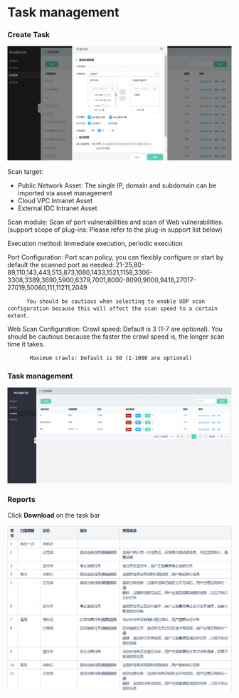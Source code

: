 # Task management

### Create Task

  ![](../../../../image/Website-Threat-Inspector/wts-rwgl-01.png)

Scan target: 
- Public Network Asset: The single IP, domain and subdomain can be imported via asset management 
- Cloud VPC Intranet Asset
- External IDC Intranet Asset

Scan module: Scan of port vulnerabilities and scan of Web vulnerabilities. (support scope of plug-ins: Please refer to the plug-in support list below) 

Execution method: Immediate execution, periodic execution  

Port Configuration: Port scan policy, you can flexibly configure or start by default the scanned port as needed: 21-25,80-89,110,143,443,513,873,1080,1433,1521,1158,3306-3308,3389,3690,5900,6379,7001,8000-8090,9000,9418,27017-27019,50060,111,11211,2049  

          You should be cautious when selecting to enable UDP scan configuration because this will affect the scan speed to a certain extent.  

Web Scan Configuration: Crawl speed: Default is 3 (1-7 are optional). You should be cautious because the faster the crawl speed is, the longer scan time it takes.   

           Maximum crawls: Default is 50 (1-1000 are optional)  



### Task management

  ![](../../../../image/Website-Threat-Inspector/webscan-task2.png)


### Reports

Click **Download** on the task bar

  ![](../../../../image/Website-Threat-Inspector/webscan-task3.png)

